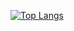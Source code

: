 [![Top Langs](https://github-readme-stats.vercel.app/api/top-langs/?username=CooperLorium&layout=compact)](https://github.com/CooperLorium/github-readme-stats)
